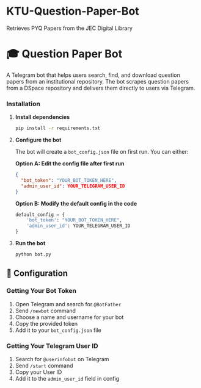 # KTU-Question-Paper-Bot
Retrieves PYQ Papers from the JEC Digital Library


# 🎓 Question Paper Bot

A Telegram bot that helps users search, find, and download question papers from an institutional repository. The bot scrapes question papers from a DSpace repository and delivers them directly to users via Telegram.

### Installation

1. **Install dependencies**
   ```bash
   pip install -r requirements.txt
   ```

3. **Configure the bot**
   
   The bot will create a `bot_config.json` file on first run. You can either:
   
   **Option A: Edit the config file after first run**
   ```json
   {
     "bot_token": "YOUR_BOT_TOKEN_HERE",
     "admin_user_id": YOUR_TELEGRAM_USER_ID
   }
   ```
   
   **Option B: Modify the default config in the code**
   ```python
   default_config = {
       'bot_token': "YOUR_BOT_TOKEN_HERE",
       'admin_user_id': YOUR_TELEGRAM_USER_ID
   }
   ```

4. **Run the bot**
   ```bash
   python bot.py
   ```

## 🔧 Configuration

### Getting Your Bot Token

1. Open Telegram and search for `@BotFather`
2. Send `/newbot` command
3. Choose a name and username for your bot
4. Copy the provided token
5. Add it to your `bot_config.json` file

### Getting Your Telegram User ID

1. Search for `@userinfobot` on Telegram
2. Send `/start` command
3. Copy your User ID
4. Add it to the `admin_user_id` field in config
